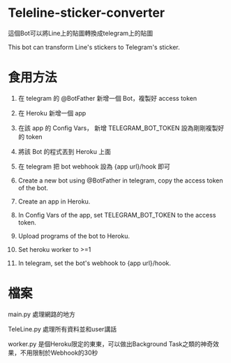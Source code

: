# Teleline-sticker-converter
這個Bot可以將Line上的貼圖轉換成telegram上的貼圖<p>
This bot can transform Line's stickers to Telegram's sticker.<p>
# 食用方法
1. 在 telegram 的 @BotFather 新增一個 Bot，複製好 access token<p>
2. 在 Heroku 新增一個 app<p>
3. 在該 app 的 Config Vars， 新增 TELEGRAM_BOT_TOKEN 設為剛剛複製好的 token<p>
4. 將該 Bot 的程式丟到 Heroku 上面<p>
5. 在 telegram 把 bot webhook 設為 {app url}/hook 即可

1. Create a new bot using @BotFather in telegram, copy the access token of the bot.<p>
2. Create an app in Heroku.<p>
3. In Config Vars of the app, set TELEGRAM_BOT_TOKEN to the access token.<p>
4. Upload programs of the bot to Heroku.<p>
5. Set heroku worker to >=1
6. In telegram, set the bot's webhook to {app url}/hook.

# 檔案
main.py 處理網路的地方<p>
TeleLine.py 處理所有資料並和user講話<p>
worker.py 是個Heroku限定的東東，可以做出Background Task之類的神奇效果，不用限制於Webhook的30秒<p>